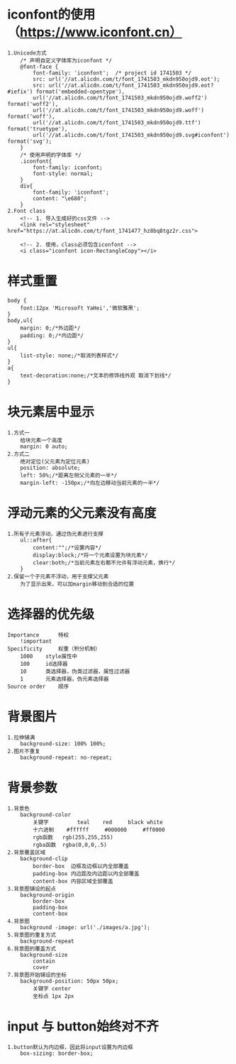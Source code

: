 # iconfont的使用（https://www.iconfont.cn）
    1.Unicode方式
        /* 声明自定义字体库为iconfont */
        @font-face {
            font-family: 'iconfont';  /* project id 1741503 */
            src: url('//at.alicdn.com/t/font_1741503_mkdn950ojd9.eot');
            src: url('//at.alicdn.com/t/font_1741503_mkdn950ojd9.eot?#iefix') format('embedded-opentype'),
            url('//at.alicdn.com/t/font_1741503_mkdn950ojd9.woff2') format('woff2'),
            url('//at.alicdn.com/t/font_1741503_mkdn950ojd9.woff') format('woff'),
            url('//at.alicdn.com/t/font_1741503_mkdn950ojd9.ttf') format('truetype'),
            url('//at.alicdn.com/t/font_1741503_mkdn950ojd9.svg#iconfont') format('svg');
        }
        /* 使用声明的字体库 */
        .iconfont{
            font-family: iconfont;
            font-style: normal;
        }
        div{
            font-family: 'iconfont';
            content: "\e680";
        }
    2.Font class
        <!-- 1. 导入生成好的css文件 -->
        <link rel="stylesheet" href="https://at.alicdn.com/t/font_1741477_hz8bq8tgz2r.css">
        
        <!-- 2. 使用，class必须包含iconfont -->
        <i class="iconfont icon-RectangleCopy"></i>

# 样式重置
    body {
        font:12px 'Microsoft YaHei','微软雅黑';
    }
    body,ul{
        margin: 0;/*外边距*/
        padding: 0;/*内边距*/
    }
    ul{
        list-style: none;/*取消列表样式*/
    }
    a{
        text-decoration:none;/*文本的修饰线外观 取消下划线*/
    }

# 块元素居中显示
    1.方式一
        给块元素一个高度
        margin: 0 auto;
    2.方式二
        绝对定位(父元素为定位元素)
        position: absolute;
        left: 50%;/*距离左侧父元素的一半*/
        margin-left: -150px;/*向左边移动当前元素的一半*/

# 浮动元素的父元素没有高度
    1.所有子元素浮动，通过伪元素进行支撑
        ul::after{
            content:"";/*设置内容*/
            display:block;/*将一个元素设置为块元素*/
            clear:both;/*当前元素左右都不允许有浮动元素，换行*/
        }
    2.保留一个子元素不浮动，用于支撑父元素
        为了显示出来，可以加margin移动到合适的位置

# 选择器的优先级
    Importance 		特权
        !important
    Specificity 	权重（积分机制）
        1000 	style属性中
        100 	id选择器
        10 		类选择器，伪类过滤器，属性过滤器
        1 		元素选择器，伪元素选择器
    Source order 	顺序

# 背景图片
    1.拉伸铺满
        background-size: 100% 100%;
    2.图片不重复
        background-repeat: no-repeat;


# 背景参数
    1.背景色
        background-color
            关键字 		teal	red 	black white
            十六进制	#ffffff 	#000000 	#ff0000
            rgb函数 	rgb(255,255,255)
            rgba函数 	rgba(0,0,0,.5)
    2.背景覆盖区域
        background-clip
            border-box 	边框及边框以内全部覆盖
            padding-box 内边距及内边距以内全部覆盖
            content-box 内容区域全部覆盖
    3.背景图铺设的起点
        background-origin
            border-box
            padding-box
            content-box
    4.背景图
        background -image: url('./images/a.jpg');  
    5.背景图的重复方式
        background-repeat
    6.背景图的覆盖方式
        background-size 
            contain
            cover
    7.背景图开始铺设的坐标
        background-position: 50px 50px;
            关键字 center
            坐标点 1px 2px
        
# input 与 button始终对不齐
    1.button默认为内边框，因此将input设置为内边框    
        box-sizing: border-box;